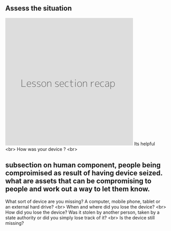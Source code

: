
## Assess the situation

![](recap.png)
Its helpful
&lt;br&gt;
How was your device ?
&lt;br&gt;
## subsection on human component, people being comproimised as result of having device seized. what are assets that can be compromising to people and work out a way to let them know.

What sort of device are you missing? A computer, mobile phone, tablet or an external hard drive?
&lt;br&gt;
When and where did you lose the device?
&lt;br&gt;
How did you lose the device? Was it stolen by another person, taken by a state authority or did you simply lose track of it?
&lt;br&gt;
Is the device still missing?

